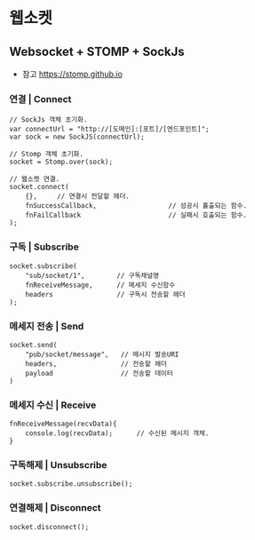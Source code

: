 # 웹소켓
## Websocket + STOMP + SockJs
- 참고 https://stomp.github.io

### 연결 | Connect
```
// SockJs 객체 초기화.
var connectUrl = "http://[도메인]:[포트]/[엔드포인트]";
var sock = new SockJS(connectUrl);

// Stomp 객체 초기화.
socket = Stomp.over(sock);

// 웹소켓 연결.
socket.connect(
    {},		// 연결시 전달할 헤더.
    fnSuccessCallback, 					// 성공시 홀출되는 함수.
    fnFailCallback						// 실패시 호출되는 함수.
);
```

### 구독 | Subscribe
```
socket.subscribe(
    "sub/socket/1",        // 구독채널명
    fnReceiveMessage,      // 메세지 수신함수
    headers                // 구독시 전송할 헤더 
);
```

### 메세지 전송 | Send
```
socket.send(
    "pub/socket/message",   // 메시지 발송URI
    headers,                // 전송할 헤더
    payload                 // 전송할 데이터
)
```

### 메세지 수신 | Receive
```
fnReceiveMessage(recvData){
    console.log(recvData);      // 수신된 메시지 객체.
}
```

### 구독해제 | Unsubscribe
```
socket.subscribe.unsubscribe();
```

### 연결해제 | Disconnect
```
socket.disconnect();
```